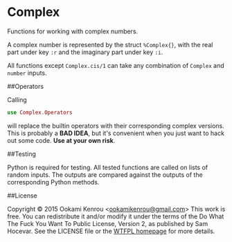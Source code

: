Complex
=======

Functions for working with complex numbers.

A complex number is represented by the struct `%Complex{}`, with the real part
under key `:r` and the imaginary part under key `:i`.

All functions except `Complex.cis/1` can take any combination of `Complex` and
`number` inputs.

##Operators

Calling
```elixir
use Complex.Operators
```
will replace the builtin operators with their corresponding complex versions.
This is probably a **BAD IDEA**, but it's convenient when you just want to hack
out some code. **Use at your own risk**.

##Testing

Python is required for testing. All tested functions are called on lists
of random inputs. The outputs are compared against the outputs of the
corresponding Python methods.

##License

Copyright © 2015 Ookami Kenrou \<ookamikenrou@gmail.com\>
This work is free. You can redistribute it and/or modify it under the terms of
the Do What The Fuck You Want To Public License, Version 2, as published by
Sam Hocevar. See the LICENSE file or the [WTFPL homepage](http://www.wtfpl.net)
for more details.

